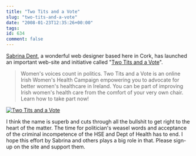 ```yaml
---
title: "Two Tits and a Vote"
slug: "two-tits-and-a-vote"
date: "2008-01-23T12:35:26+00:00"
tags:
id: 634
comment: false
---
```


[Sabrina Dent](http://www.sabrinadent.com/), a wonderful web designer based here in Cork, has launched an important web-site and initiative called "[Two Tits and a Vote](http://twotitsandavote.com/)". 

> Women's voices count in politics. Two Tits and a Vote is an online Irish Women's Health Campaign empowering you to advocate for better women's healthcare in Ireland. You can be part of improving Irish women's health care from the comfort of your very own chair. Learn how to take part now!

[![Two Tits and a Vote](http://twotitsandavote.com/wp-content/uploads/2008/01/campaignad1.png)
](http://twotitsandavote.com/)

I think the name is superb and cuts through all the bullshit to get right to the heart of the matter. The time for politician's weasel words and acceptance of the criminal incompetence of the HSE and Dept of Health has to end. I hope this effort by Sabrina and others plays a big role in that. Please sign-up on the site and support them.
